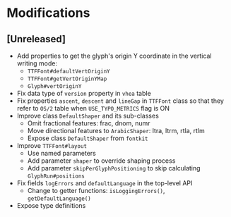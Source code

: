# Modifications

## [Unreleased]

- Add properties to get the glyph's origin Y coordinate in the vertical writing mode:
    - `TTFFont#defaultVertOriginY`
    - `TTFFont#getVertOriginYMap`
    - `Glyph#vertOriginY`
- Fix data type of `version` property in `vhea` table
- Fix properties `ascent`, `descent` and `lineGap` in `TTFFont` class so that they refer to `OS/2` table when `USE_TYPO_METRICS` flag is ON
- Improve class `DefaultShaper` and its sub-classes
    - Omit fractional features: frac, dnom, numr
    - Move directional features to `ArabicShaper`: ltra, ltrm, rtla, rtlm
    - Expose class `DefaultShaper` from `fontkit`
- Improve `TTFFont#layout`
    - Use named parameters
    - Add parameter `shaper` to override shaping process
    - Add parameter `skipPerGlyphPositioning` to skip calculating `GlyphRun#positions`
- Fix fields `logErrors` and `defaultLanguage` in the top-level API
    - Change to getter functions: `isLoggingErrors()`, `getDefaultLanguage()`
- Expose type definitions
